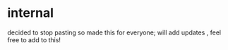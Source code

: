 # internal

decided to stop pasting so made this for everyone; will add updates , feel free to add to this!
